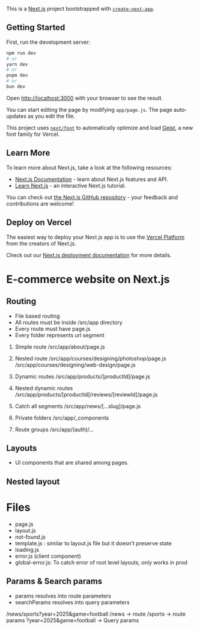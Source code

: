 This is a [Next.js](https://nextjs.org) project bootstrapped with [`create-next-app`](https://github.com/vercel/next.js/tree/canary/packages/create-next-app).

## Getting Started

First, run the development server:

```bash
npm run dev
# or
yarn dev
# or
pnpm dev
# or
bun dev
```

Open [http://localhost:3000](http://localhost:3000) with your browser to see the result.

You can start editing the page by modifying `app/page.js`. The page auto-updates as you edit the file.

This project uses [`next/font`](https://nextjs.org/docs/app/building-your-application/optimizing/fonts) to automatically optimize and load [Geist](https://vercel.com/font), a new font family for Vercel.

## Learn More

To learn more about Next.js, take a look at the following resources:

- [Next.js Documentation](https://nextjs.org/docs) - learn about Next.js features and API.
- [Learn Next.js](https://nextjs.org/learn) - an interactive Next.js tutorial.

You can check out [the Next.js GitHub repository](https://github.com/vercel/next.js) - your feedback and contributions are welcome!

## Deploy on Vercel

The easiest way to deploy your Next.js app is to use the [Vercel Platform](https://vercel.com/new?utm_medium=default-template&filter=next.js&utm_source=create-next-app&utm_campaign=create-next-app-readme) from the creators of Next.js.

Check out our [Next.js deployment documentation](https://nextjs.org/docs/app/building-your-application/deploying) for more details.

# E-commerce website on Next.js

## Routing
- File based routing
- All routes must be inside /src/app directory
- Every route must have page.js
- Every folder represents url segment

1. Simple route
/src/app/about/page.js

2. Nested route
/src/app/courses/designing/photoshop/page.js
/src/app/courses/designing/web-design/page.js

3. Dynamic routes
/src/app/products/[productId]/page.js

4. Nested dynamic routes
/src/app/products/[productId]/reviews/[reviewId]/page.js

5. Catch all segments
/src/app/news/[...slug]/page.js

6. Private folders
/src/app/_components

7. Route groups
/src/app/(auth)/...

## Layouts
- UI components that are shared among pages.

## Nested layout

# Files
- page.js
- layout.js
- not-found.js
- template.js : similar to layout.js file but it doesn't preserve state
- loading.js
- error.js (client component)
- global-error.js: To catch error of root level layouts, only works in prod

## Params & Search params
- params resolves into route parameters
- searchParams resolves into query parameters

/news/sports?year=2025&game=football
/news -> route
/sports -> route params
?year=2025&game=football -> Query params
